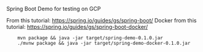 Spring Boot Demo for testing on GCP

From this tutorial:
    https://spring.io/guides/gs/spring-boot/
Docker from this tutorial:
    https://spring.io/guides/gs/spring-boot-docker/
    
        mvn package && java -jar target/spring-demo-0.1.0.jar
        ./mvnw package && java -jar target/spring-demo-docker-0.1.0.jar